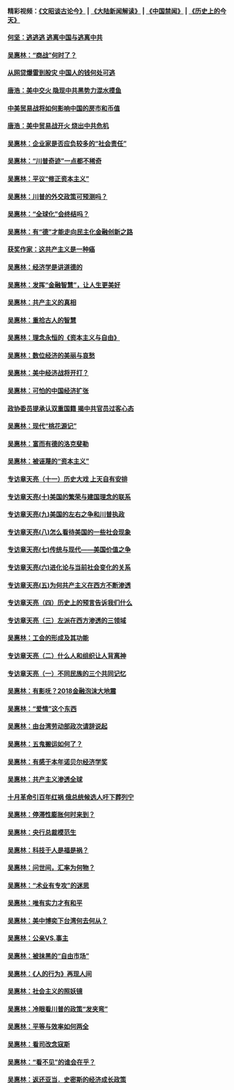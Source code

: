 #### 精彩视频：[《文昭谈古论今》](https://github.com/gfw-breaker/wenzhao/blob/master/README.md?t=11230933) | [《大陆新闻解读》](https://github.com/gfw-breaker/ntdtv-comedy/blob/master/README.md?t=11230933) | [《中国禁闻》](https://github.com/gfw-breaker/ntdtv-news/blob/master/README.md?t=11230933) | [《历史上的今天》](https://github.com/gfw-breaker/today-in-history/blob/master/README.md?t=11230933) 

#### [何坚：逃逃逃 逃离中国与逃离中共](../pages/nsc423/n10592891.md?t=11230933) 

#### [吴惠林：“商战”何时了？](../pages/nsc423/n10573558.md?t=11230933) 

#### [从网贷爆雷到股灾 中国人的钱何处可逃](../pages/nsc423/n10572800.md?t=11230933) 

#### [唐浩：美中交火 隐现中共黑势力混水摸鱼](../pages/nsc423/n10544040.md?t=11230933) 

#### [中美贸易战将如何影响中国的房市和币值](../pages/nsc423/n10543697.md?t=11230933) 

#### [唐浩：美中贸易战开火 烧出中共危机](../pages/nsc423/n10540126.md?t=11230933) 

#### [吴惠林：企业家是否应负较多的“社会责任”](../pages/nsc423/n10535022.md?t=11230933) 

#### [吴惠林：“川普奇迹”一点都不稀奇](../pages/nsc423/n10512808.md?t=11230933) 

#### [吴惠林：平议“修正资本主义”](../pages/nsc423/n10495724.md?t=11230933) 

#### [吴惠林：川普的外交政策可预测吗？](../pages/nsc423/n10462387.md?t=11230933) 

#### [吴惠林：“全球化”会终结吗？](../pages/nsc423/n10452838.md?t=11230933) 

#### [吴惠林：有“德”才能走向民主化金融创新之路](../pages/nsc423/n10432292.md?t=11230933) 

#### [获奖作家：这共产主义是一种癌](../pages/nsc423/n10431541.md?t=11230933) 

#### [吴惠林：经济学是讲道德的](../pages/nsc423/n10398014.md?t=11230933) 

#### [吴惠林：发挥“金融智慧”，让人生更美好](../pages/nsc423/n10375019.md?t=11230933) 

#### [吴惠林：共产主义的真相](../pages/nsc423/n10351394.md?t=11230933) 

#### [吴惠林：重拾古人的智慧](../pages/nsc423/n10337691.md?t=11230933) 

#### [吴惠林：理念永恒的《资本主义与自由》](../pages/nsc423/n10316274.md?t=11230933) 

#### [吴惠林：数位经济的美丽与哀愁](../pages/nsc423/n10292946.md?t=11230933) 

#### [吴惠林：美中经济战将开打？](../pages/nsc423/n10258825.md?t=11230933) 

#### [吴惠林：可怕的中国经济扩张](../pages/nsc423/n10219147.md?t=11230933) 

#### [政协委员提承认双重国籍 揭中共官员过客心态](../pages/nsc423/n10208809.md?t=11230933) 

#### [吴惠林：现代“桃花源记”](../pages/nsc423/n10185234.md?t=11230933) 

#### [吴惠林：富而有德的洛克斐勒](../pages/nsc423/n10142264.md?t=11230933) 

#### [吴惠林：被诬蔑的“资本主义”](../pages/nsc423/n10124816.md?t=11230933) 

#### [专访章天亮（十一）历史大戏 上天自有安排](../pages/nsc423/n10094905.md?t=11230933) 

#### [专访章天亮(十)美国的繁荣与建国理念的联系](../pages/nsc423/n10094899.md?t=11230933) 

#### [专访章天亮(九)美国的左右之争和川普执政](../pages/nsc423/n10094889.md?t=11230933) 

#### [专访章天亮(八)怎么看待美国的一些社会现象](../pages/nsc423/n10094857.md?t=11230933) 

#### [专访章天亮(七)传统与现代——美国价值之争](../pages/nsc423/n10093140.md?t=11230933) 

#### [专访章天亮(六)进化论与当前社会变化的关系](../pages/nsc423/n10092036.md?t=11230933) 

#### [专访章天亮(五)为何共产主义在西方不断渗透](../pages/nsc423/n10083620.md?t=11230933) 

#### [专访章天亮（四）历史上的预言告诉我们什么](../pages/nsc423/n10083606.md?t=11230933) 

#### [专访章天亮（三）左派在西方渗透的三领域](../pages/nsc423/n10081115.md?t=11230933) 

#### [吴惠林：工会的形成及其功能](../pages/nsc423/n10080633.md?t=11230933) 

#### [专访章天亮（二）什么人和组织让人背离神](../pages/nsc423/n10076637.md?t=11230933) 

#### [专访章天亮（一）不同民族的三个共同记忆](../pages/nsc423/n10074188.md?t=11230933) 

#### [吴惠林：有影呒？2018金融泡沫大地震](../pages/nsc423/n10040534.md?t=11230933) 

#### [吴惠林：“爱情”这个东西](../pages/nsc423/n10019423.md?t=11230933) 

#### [吴惠林：由台湾劳动部政次请辞说起](../pages/nsc423/n9979679.md?t=11230933) 

#### [吴惠林：五鬼搬运如何了？](../pages/nsc423/n9925338.md?t=11230933) 

#### [吴惠林：有感于本年诺贝尔经济学奖](../pages/nsc423/n9871883.md?t=11230933) 

#### [吴惠林：共产主义渗透全球](../pages/nsc423/n9812748.md?t=11230933) 

#### [十月革命引百年红祸 俄总统候选人吁下葬列宁](../pages/nsc423/n9810182.md?t=11230933) 

#### [吴惠林：停滞性膨胀何时来到？](../pages/nsc423/n9764136.md?t=11230933) 

#### [吴惠林：央行总裁模范生](../pages/nsc423/n9728134.md?t=11230933) 

#### [吴惠林：科技于人是福是祸？](../pages/nsc423/n9672982.md?t=11230933) 

#### [吴惠林：问世间，汇率为何物？](../pages/nsc423/n9621788.md?t=11230933) 

#### [吴惠林：“术业有专攻”的迷思](../pages/nsc423/n9580363.md?t=11230933) 

#### [吴惠林：唯有实力才有和平](../pages/nsc423/n9529599.md?t=11230933) 

#### [吴惠林：美中博奕下台湾何去何从？](../pages/nsc423/n9483598.md?t=11230933) 

#### [吴惠林：公亲VS.事主](../pages/nsc423/n9425637.md?t=11230933) 

#### [吴惠林：被抹黑的“自由市场”](../pages/nsc423/n9351545.md?t=11230933) 

#### [吴惠林：《人的行为》再现人间](../pages/nsc423/n9296339.md?t=11230933) 

#### [吴惠林：社会主义的照妖镜](../pages/nsc423/n9243460.md?t=11230933) 

#### [吴惠林：冷眼看川普的政策“发夹弯”](../pages/nsc423/n9120684.md?t=11230933) 

#### [吴惠林：平等与效率如何两全](../pages/nsc423/n9075430.md?t=11230933) 

#### [吴惠林：看司改念寇斯](../pages/nsc423/n9024915.md?t=11230933) 

#### [吴惠林：“看不见”的谁会在乎？](../pages/nsc423/n8977488.md?t=11230933) 

#### [吴惠林：返还亚当．史密斯的经济成长政策](../pages/nsc423/n8931896.md?t=11230933) 

